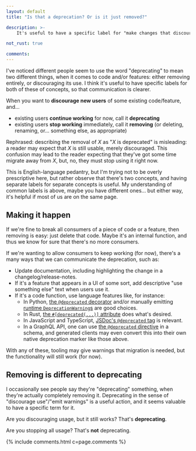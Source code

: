 ```yaml
---
layout: default
title: "Is that a deprecation? Or is it just removed?"

description: >-
    It's useful to have a specific label for "make changes that discourage use of some code", different to "remove the code".

not_rust: true

comments:
---
```


I've noticed different people seem to use the word "deprecating" to mean two different things, when it comes to code and/or features: either removing entirely, or discouraging its use. I think it's useful to have specific labels for both of these of concepts, so that communication is clearer.

When you want to **discourage new users** of some existing code/feature, and...

- existing users **continue working** for now, call it **deprecating**
- existing users **stop working** immediately, call it **removing** (or deleting, renaming, or... something else, as appropriate)

Rephrased: describing the removal of *X* as "*X* is deprecated" is misleading: a reader may expect that *X* is still usable, merely discouraged. This confusion may lead to the reader expecting that they've got some time migrate away from *X*, but, no, they must stop using it right now.

This is English-language pedantry, but I'm trying not to be overly prescriptive here, but rather observe that there's two concepts, and having separate labels for separate concepts is useful. My understanding of common labels is above, maybe you have different ones... but either way, it's helpful if most of us are on the same page.

## Making it happen

If we're fine to break all consumers of a piece of code or a feature, then removing is easy: just delete that code. Maybe it's an internal function, and thus we know for sure that there's no more consumers.

If we're wanting to allow consumers to keep working (for now), there's a many ways that we can communicate the deprecation, such as:

- Update documentation, including highlighting the change in a changelog/release-notes.
- If it's a feature that appears in a UI of some sort, add descriptive "use something else" text when users use it.
- If it's a code function, use language features like, for instance:
  - In Python, [the `@deprecated` decorator][python] and/or manually emitting [runtime `DeprecationWarning`s][python-warning] are good choices.
  - In Rust, [the `#[deprecated(...)]` attribute][rust] does what's desired.
  - In JavaScript and TypeScript, [JSDoc's `@deprecated` tag][jsdoc] is relevant.
  - In a GraphQL API, one can use [the `@deprecated` directive][gql] in a schema, and generated clients may even convert this into their own native deprecation marker like those above.

[python]: https://docs.python.org/3/library/warnings.html#warnings.deprecated
[python-warning]: https://docs.python.org/3/library/exceptions.html#DeprecationWarning
[rust]: https://doc.rust-lang.org/reference/attributes/diagnostics.html#r-attributes.diagnostics.deprecated
[gql]: https://spec.graphql.org/October2021/#sec--deprecated
[jsdoc]: https://jsdoc.app/tags-deprecated

With any of these, tooling may give warnings that migration is needed, but the functionality will still work (for now).

## Removing is different to deprecating


I occasionally see people say they're "deprecating" something, when they're actually completely removing it. Deprecating in the sense of "discourage use"/"emit warnings" is a useful action, and it seems valuable to have a specific term for it.

Are you discouraging usage, but it still works? That's **deprecating**.

Are you stopping all usage? That's **not** deprecating.

{% include comments.html c=page.comments %}
